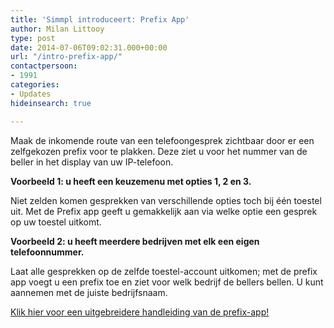 ```yaml
---
title: 'Simmpl introduceert: Prefix App'
author: Milan Littooy
type: post
date: 2014-07-06T09:02:31.000+00:00
url: "/intro-prefix-app/"
contactpersoon:
- 1991
categories:
- Updates
hideinsearch: true

---
```

Maak de inkomende route van een telefoongesprek zichtbaar door er een zelfgekozen prefix voor te plakken. Deze ziet u voor het nummer van de beller in het display van uw IP-telefoon.

<!--more-->

**Voorbeeld 1: u heeft een keuzemenu met opties 1, 2 en 3.**

Niet zelden komen gesprekken van verschillende opties toch bij één toestel uit. Met de Prefix app geeft u gemakkelijk aan via welke optie een gesprek op uw toestel uitkomt.

**Voorbeeld 2: u heeft meerdere bedrijven met elk een eigen telefoonnummer.**

Laat alle gesprekken op de zelfde toestel-account uitkomen; met de prefix app voegt u een prefix toe en ziet voor welk bedrijf de bellers bellen. U kunt aannemen met de juiste bedrijfsnaam.

<a title="Simmpl handleiding prefix" href="https://www.simmpl.nl/downloads/Simmpl_technote_prefix-app.pdf" target="_blank">Klik hier voor een uitgebreidere handleiding van de prefix-app!</a>